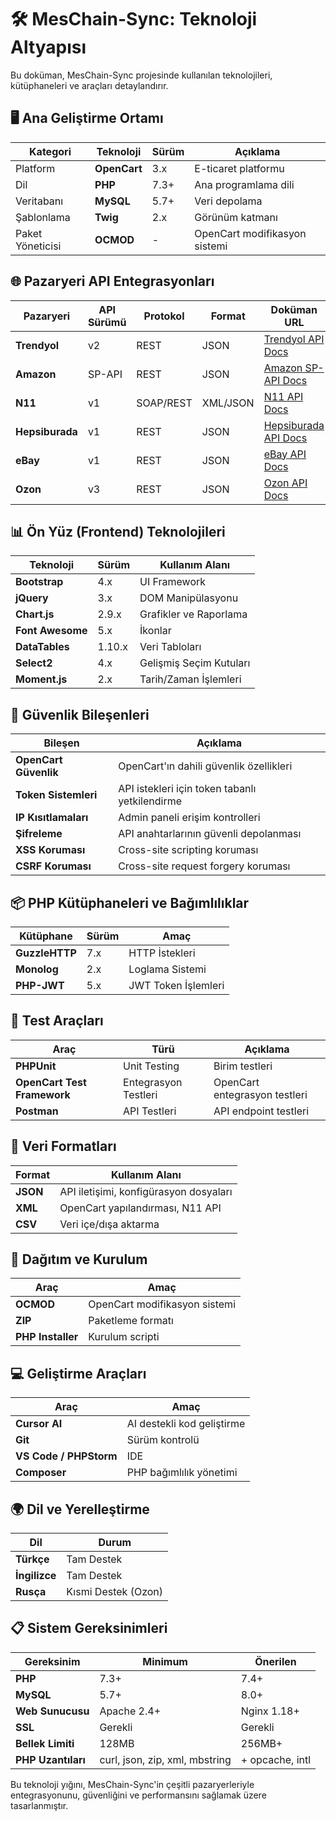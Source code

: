 # 🛠️ MesChain-Sync: Teknoloji Altyapısı

Bu doküman, MesChain-Sync projesinde kullanılan teknolojileri, kütüphaneleri ve araçları detaylandırır.

## 🖥️ Ana Geliştirme Ortamı

| Kategori | Teknoloji | Sürüm | Açıklama |
|----------|-----------|-------|----------|
| Platform | **OpenCart** | 3.x | E-ticaret platformu |
| Dil | **PHP** | 7.3+ | Ana programlama dili |
| Veritabanı | **MySQL** | 5.7+ | Veri depolama |
| Şablonlama | **Twig** | 2.x | Görünüm katmanı |
| Paket Yöneticisi | **OCMOD** | - | OpenCart modifikasyon sistemi |

## 🌐 Pazaryeri API Entegrasyonları

| Pazaryeri | API Sürümü | Protokol | Format | Doküman URL |
|-----------|------------|----------|--------|-------------|
| **Trendyol** | v2 | REST | JSON | [Trendyol API Docs](https://developers.trendyol.com/en) |
| **Amazon** | SP-API | REST | JSON | [Amazon SP-API Docs](https://developer-docs.amazon.com/sp-api/) |
| **N11** | v1 | SOAP/REST | XML/JSON | [N11 API Docs](https://api.n11.com/ws/) |
| **Hepsiburada** | v1 | REST | JSON | [Hepsiburada API Docs](https://developers.hepsiburada.com/) |
| **eBay** | v1 | REST | JSON | [eBay API Docs](https://developer.ebay.com/docs) |
| **Ozon** | v3 | REST | JSON | [Ozon API Docs](https://docs.ozon.ru/api/seller) |

## 📊 Ön Yüz (Frontend) Teknolojileri

| Teknoloji | Sürüm | Kullanım Alanı |
|-----------|-------|----------------|
| **Bootstrap** | 4.x | UI Framework |
| **jQuery** | 3.x | DOM Manipülasyonu |
| **Chart.js** | 2.9.x | Grafikler ve Raporlama |
| **Font Awesome** | 5.x | İkonlar |
| **DataTables** | 1.10.x | Veri Tabloları |
| **Select2** | 4.x | Gelişmiş Seçim Kutuları |
| **Moment.js** | 2.x | Tarih/Zaman İşlemleri |

## 🔐 Güvenlik Bileşenleri

| Bileşen | Açıklama |
|---------|----------|
| **OpenCart Güvenlik** | OpenCart'ın dahili güvenlik özellikleri |
| **Token Sistemleri** | API istekleri için token tabanlı yetkilendirme |
| **IP Kısıtlamaları** | Admin paneli erişim kontrolleri |
| **Şifreleme** | API anahtarlarının güvenli depolanması |
| **XSS Koruması** | Cross-site scripting koruması |
| **CSRF Koruması** | Cross-site request forgery koruması |

## 📦 PHP Kütüphaneleri ve Bağımlılıklar

| Kütüphane | Sürüm | Amaç |
|-----------|-------|------|
| **GuzzleHTTP** | 7.x | HTTP İstekleri |
| **Monolog** | 2.x | Loglama Sistemi |
| **PHP-JWT** | 5.x | JWT Token İşlemleri |

## 🧪 Test Araçları

| Araç | Türü | Açıklama |
|------|------|----------|
| **PHPUnit** | Unit Testing | Birim testleri |
| **OpenCart Test Framework** | Entegrasyon Testleri | OpenCart entegrasyon testleri |
| **Postman** | API Testleri | API endpoint testleri |

## 📁 Veri Formatları

| Format | Kullanım Alanı |
|--------|----------------|
| **JSON** | API iletişimi, konfigürasyon dosyaları |
| **XML** | OpenCart yapılandırması, N11 API |
| **CSV** | Veri içe/dışa aktarma |

## 🚀 Dağıtım ve Kurulum

| Araç | Amaç |
|------|------|
| **OCMOD** | OpenCart modifikasyon sistemi |
| **ZIP** | Paketleme formatı |
| **PHP Installer** | Kurulum scripti |

## 💻 Geliştirme Araçları

| Araç | Amaç |
|------|------|
| **Cursor AI** | AI destekli kod geliştirme |
| **Git** | Sürüm kontrolü |
| **VS Code / PHPStorm** | IDE |
| **Composer** | PHP bağımlılık yönetimi |

## 🌍 Dil ve Yerelleştirme

| Dil | Durum |
|-----|-------|
| **Türkçe** | Tam Destek |
| **İngilizce** | Tam Destek |
| **Rusça** | Kısmi Destek (Ozon) |

## 📋 Sistem Gereksinimleri

| Gereksinim | Minimum | Önerilen |
|------------|---------|----------|
| **PHP** | 7.3+ | 7.4+ |
| **MySQL** | 5.7+ | 8.0+ |
| **Web Sunucusu** | Apache 2.4+ | Nginx 1.18+ |
| **SSL** | Gerekli | Gerekli |
| **Bellek Limiti** | 128MB | 256MB+ |
| **PHP Uzantıları** | curl, json, zip, xml, mbstring | + opcache, intl |

Bu teknoloji yığını, MesChain-Sync'in çeşitli pazaryerleriyle entegrasyonunu, güvenliğini ve performansını sağlamak üzere tasarlanmıştır. 